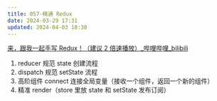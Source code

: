 ```yaml
---
title: 057-精通 Redux
date: 2024-03-29 17:31
updated: 2024-04-03 10:38
---
```


[来，跟我一起手写 Redux！（建议 2 倍速播放）_哔哩哔哩_bilibili](https://www.bilibili.com/video/BV1Z3411V78R/)

1. reducer 规范 state 创建流程
2. dispatch 规范 setState 流程
3. 高阶组件 connect 连接全局变量（接收一个组件，返回一个新的组件）
4. 精准 render（store 里放 state 和 setState 发布订阅）

```js

```
